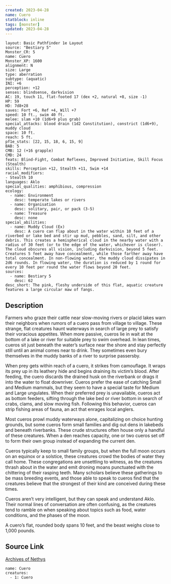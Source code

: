 ```yaml
---
created: 2023-04-28
name: Cuero
statblock: inline
tags: [monster]
updated: 2023-04-28
---
```

```statblock
layout: Basic Pathfinder 1e Layout
source: "Bestiary 5"
Monster_CR: 5
name: Cuero
Monster_XP: 1600
alignment: N
size: Large
type: aberration
subtype: (aquatic)
INI: +6
perception: +12
senses: blindsense, darkvision
AC: 19, touch 11, flat-footed 17 (dex +2, natural +8, size -1)
HP: 59
HD: 7d8+28
saves: Fort +6, Ref +4, Will +7
speed: 10 ft., swim 40 ft.
melee: slam +10 (1d6+9 plus grab)
special_attacks: blood drain (1d2 Constitution), constrict (1d6+9), muddy cloud
space: 10 ft.
reach: 5 ft.
pf1e_stats: [22, 15, 18, 6, 15, 9]
BAB: 5
CMB: 12 (+16 grapple)
CMD: 24
feats: Blind-Fight, Combat Reflexes, Improved Initiative, Skill Focus (Stealth)
skills: Perception +12, Stealth +11, Swim +14
racial_modifiers:
- Stealth 10
languages: Aklo
special_qualities: amphibious, compression
ecology:
  - name: Environment
    desc: temperate lakes or rivers
  - name: Organisation
    desc: solitary, pair, or pack (3-5)
  - name: Treasure
    desc: none
special_abilities:
  - name: Muddy Cloud (Ex)
    desc: A cuero can flap about in the water within 10 feet of a riverbed or lake bed and stir up mud, pebbles, sand, silt, and other debris. This creates a hemispherical cloud in the nearby water with a radius of 30 feet (or to the edge of the water, whichever is closer). The cloud obscures all vision, including darkvision, beyond 5 feet. Creatures 5 feet away have concealment, while those farther away have total concealment. In non-flowing water, the muddy cloud dissipates in 2d6 rounds. In flowing water, the duration is reduced by 1 round for every 10 feet per round the water flows beyond 20 feet.
sources:
  - name: Bestiary 5
    desc: 62
desc_short: The pink, fleshy underside of this flat, aquatic creature features a large circular maw of fangs.
```
## Description
Farmers who graze their cattle near slow-moving rivers or placid lakes warn their neighbors when rumors of a cuero pass from village to village. These strange, flat creatures haunt waterways in search of large prey to satisfy their voracious appetites. When more passive, cueros lie in wait at the bottom of a lake or river for suitable prey to swim overhead. In lean times, cueros sit just beneath the water’s surface near the shore and stay perfectly still until an animal comes near to drink. They sometimes even bury themselves in the muddy banks of a river to surprise passersby.

When prey gets within reach of a cuero, it strikes from camouflage. It wraps its prey up in its leathery hide and begins draining its victim’s blood. After feeding, the cuero discards the drained husk on the riverbank or drags it into the water to float downriver. Cueros prefer the ease of catching Small and Medium mammals, but they seem to have a special taste for Medium and Large ungulates. When their preferred prey is unavailable, cueros act as bottom feeders, sifting through the lake bed or river bottom in search of crabs, clams, and slow moving fish. Following this behavior, cueros can strip fishing areas of fauna, an act that enrages local anglers.

Most cueros prowl muddy waterways alone, capitalizing on choice hunting grounds, but some cueros form small families and dig out dens in lakebeds and beneath riverbanks. These crude structures often house only a handful of these creatures. When a den reaches capacity, one or two cueros set off to form their own group instead of expanding the current den.

Cueros typically keep to small family groups, but when the full moon occurs on an equinox or a solstice, these creatures crowd the bodies of water they call home. These congregations are unsettling to witness, as the creatures thrash about in the water and emit droning moans punctuated with the chittering of their rasping teeth. Many scholars believe these gatherings to be mass breeding events, and those able to speak to cueros find that the creatures believe that the strongest of their kind are conceived during these times.

Cueros aren’t very intelligent, but they can speak and understand Aklo. Their normal lines of conversation are often confusing, as the creatures tend to ramble on when speaking about topics such as food, water conditions, and the phases of the moon.

A cuero’s flat, rounded body spans 10 feet, and the beast weighs close to 1,000 pounds.
## Source Link
[Archives of Nethys](https://aonprd.com/MonsterDisplay.aspx?ItemName=Cuero)
```encounter-table
name: Cuero
creatures:
  - 1: Cuero
```
